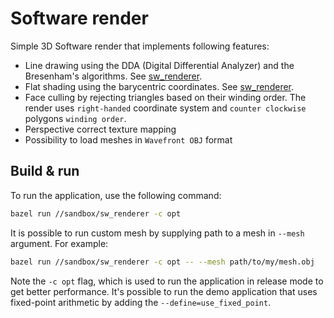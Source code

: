 # Software render

Simple 3D Software render that implements following features:
- Line drawing using the DDA (Digital Differential Analyzer) and the Bresenham's algorithms. See [sw_renderer](../../sw_renderer/rasterisation_routines.h).
- Flat shading using the barycentric coordinates. See [sw_renderer](../../sw_renderer/rasterisation_routines.h).
- Face culling by rejecting triangles based on their winding order. The render uses `right-handed` coordinate system and `counter clockwise` polygons `winding order`.
- Perspective correct texture mapping
- Possibility to load meshes in `Wavefront OBJ` format

## Build & run

To run the application, use the following command:
```bash
bazel run //sandbox/sw_renderer -c opt
```

It is possible to run custom mesh by supplying path to a mesh in `--mesh` argument. For example:
```bash
bazel run //sandbox/sw_renderer -c opt -- --mesh path/to/my/mesh.obj
```

Note the `-c opt` flag, which is used to run the application in release mode to get better performance.
It's possible to run the demo application that uses fixed-point arithmetic by adding the `--define=use_fixed_point`.

